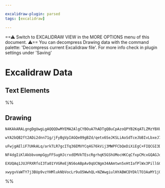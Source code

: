 ```yaml
---

excalidraw-plugin: parsed
tags: [excalidraw]

---
```

==⚠  Switch to EXCALIDRAW VIEW in the MORE OPTIONS menu of this document. ⚠== You can decompress Drawing data with the command palette: 'Decompress current Excalidraw file'. For more info check in plugin settings under 'Saving'


# Excalidraw Data
## Text Elements
%%
## Drawing
```compressed-json
N4KAkARALgngDgUwgLgAQQQDwMYEMA2AlgCYBOuA7hADTgQBuCpAzoQPYB2KqATLZMzYBXUtiRoIACyhQ4zZAHoFAc0JRJQgEYA6bGwC2CgF7N6hbEcK4OCtptbErHALRY8RMpWdx8Q1TdIEfARcZgRmBShcZQUebQBWbQBGGjoghH0EDihmbgBtcDBQMBKIEm4IAGUAM1hsACFKgFlSABV4gClNJoBRegBOAGZmbErUkshYRAqgojkkflLMbmdB

wYA2bQB2ft2ADi2dnn71g/jFyBgVpIAGQe09gBZd/qetx6SeJKSLiAoSdTceJbBIvLbxeJ7eJDcG/SQIQjKaRAxJJF57JKnfqPeKDT7nQqQazKYLcG6/ZhQUhsADWCAAwmx8GxSBUAMRJBCcznjUqaXDYGnKalCDjERnM1kSKnWZhwXCBbK8yDVQj4fCVWCkiSCDzKiCU6l0gDqAMk3D4hINVNpCE1MG16F15V+IqRHHCuTQPytbHl2DUV29N3JV

uFwjgAEliF7UHkALq/arkTLR7gcITq36EMVYCq4G76kVij3MWPFCbQeDiXiEgC+FIQCGI3D2636NyhPHilsrjBY7C4aEeg1+/dYnAAcpwxNwcW21oNHqHK4RmAARdJQZvcaoEMK/TTCMU9YKZbKxjNZq1CODEXDblverbHPZfDGDcEr0pEDg09OZvgvzMoKO5oHu+BhIUdbgImdC4HAcCag+NYVtA8KZBURBIlAvIMIQCAUPUApCsW4pMiy7LVNR

NF4dgIiKlAkbbvompGgyFFSugHJcrxdEMVkTEscRgrhqK5GShUMocHKCqCfxpCMcxGQAGJqhqWo1gaTIuoUED0YpgnKaxNommaFqLPpAnZMZbG2vajraXqlkGUpLEAErCO6nrcD6pSuUZLEAPL+oGvkhi51lCapnBQCpuD6GqQaoAS/lRcZKmxZUhBGDWPDflZhk2SxrRYFAACC2FDugwS1ApbkZMhpAVYpbAUPCuBPqgV5AXpAXFRkPRiuVrXtS

EXUQAq1JUJFRXRfoI3Ta01YVGReEjNS6oABpAv0qUCNgm34AAmtwn5xHtIafPlWx3PillGGwBjcBWkD0AQQg1kk0GzQ1+ieeJpaxhAa2WcKJDZblFoFeDxCaggcBAmDpAkE0bDEAgQ24JowRdRBB56bDEqUWgr0QPUTITaQyj8gAFF8WzULwSSM8zrM3AkACU+ruQgyiZgqq007g9ODOSvBi0zPCS6gHPxNzP19VFdl0iFUCDpegGWcmCUILzuYo

xwygvVaWTY7j3BUp9vzYHMlukNbVocLr9uO5WwhQL+NZWwgiulHYABWCDYDklTO3AaMY1jONgag+MIJZArq4wrRPfgJuVlMWlhMEIeDvq9GUgYy3TGgPXAWwoF4/uCdWvgoQVXnKdpwB6rQeADZ0KqwTljBdZAA=
```
%%